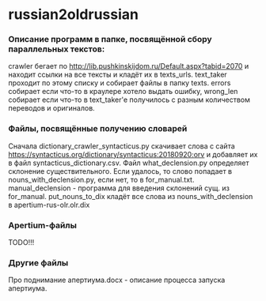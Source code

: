 # russian2oldrussian
### Описание программ в папке, посвящённой сбору параллельных текстов:
crawler бегает по http://lib.pushkinskijdom.ru/Default.aspx?tabid=2070 и находит ссылки на все тексты и кладёт их в texts_urls.  text_taker проходит по этому списку и собирает файлы в папку texts. errors собирает если что-то в краулере хотело выдать ошибку, wrong_len собирает если что-то в text_taker'e получилось с разным количеством переводов и оригиналов.
### Файлы, посвящённые получению словарей
Сначала dictionary_crawler_syntacticus.py скачивает слова с сайта https://syntacticus.org/dictionary/syntacticus:20180920:orv и добавляет их в файл syntacticus_dictionary.csv. 
Файл what_declension.py определяет склонение существительного. Если удалось, то слово попадает в nouns_with_declension.py, если нет, то в for_manual.txt. manual_declension - программа для введения склонений сущ. из for_manual.
put_nouns_to_dix кладёт все слова из nouns_with_declension в apertium-rus-olr.olr.dix
### Apertium-файлы
TODO!!!
### Другие файлы
Про поднимание апертиума.docx - описание процесса запуска апертиума.
